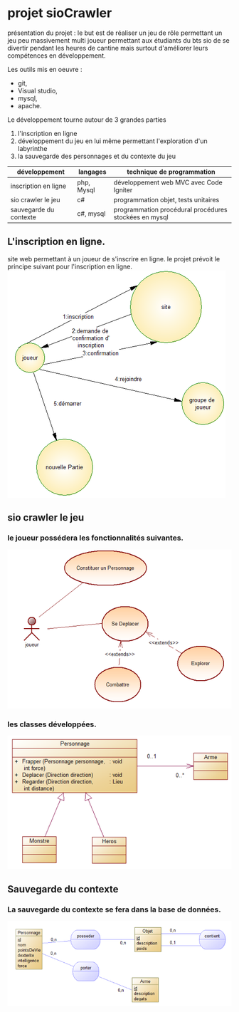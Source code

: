 # projet sioCrawler

présentation du projet : le but est de réaliser un jeu de rôle permettant un jeu peu massivement multi joueur
permettant aux étudiants  du bts sio de se divertir pendant les heures de cantine mais surtout d'améliorer leurs compétences en développement.

Les outils mis en oeuvre :
* git,
* Visual studio,
* mysql, 
* apache.

Le développement tourne autour de 3 grandes parties
1. l'inscription en ligne
2. développement du jeu en lui même permettant l'exploration d'un labyrinthe
3. la sauvegarde des personnages et du contexte du jeu


| développement          | langages   | technique de programmation                            | 
|------------------------|------------|-------------------------------------------------------| 
| inscription en ligne   | php, Mysql | développement web MVC avec Code Igniter               |
| sio crawler le jeu     | c#         | programmation objet, tests unitaires                  |
| sauvegarde du contexte | c#, mysql  | programmation procédural procédures stockées en mysql |


## L'inscription en ligne.
site web permettant à un joueur de s'inscrire en ligne.
le projet prévoit le principe suivant pour l'inscription en ligne.
![acteurFluxInscription.png](https://github.com/odebb/sioCrawler/blob/master/images/acteurFluxInscription.PNG)

## sio crawler le jeu
### le joueur possédera les fonctionnalités suivantes.
![useCasePersonnage.png](https://github.com/odebb/sioCrawler/blob/master/images/useCasePersonnage.png)

### les classes développées.
![diagrammeClassePersonnage.png](https://github.com/odebb/sioCrawler/blob/master/images/diagrammeClassePersonnage.png)

## Sauvegarde du contexte 
### La sauvegarde du contexte se fera dans la base de données.
![mcdSauvegarede.png](https://github.com/odebb/sioCrawler/blob/master/images/mcdSauvegarde.png)

